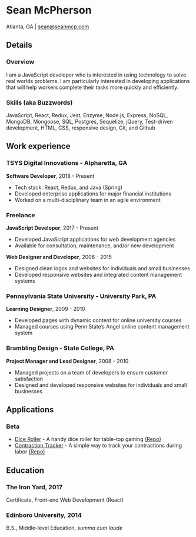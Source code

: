 # Sean McPherson
Atlanta, GA | sean@seanmcp.com

## Details

### Overview
I am a JavaScript developer who is interested in using technology to solve real worlds problems. I am particularly interested in developing applications that will help workers complete their tasks more quickly and efficiently.

### Skills (aka Buzzwords)
JavaScript, React, Redux, Jest, Enzyme, Node.js, Express, NoSQL, MongoDB, Mongoose, SQL, Postgres, Sequelize, jQuery, Test-driven development, HTML, CSS, responsive design, Git, and Github

## Work experience
### TSYS Digital Innovations - Alpharetta, GA
**Software Developer**, 2018 - Present
- Tech stack: React, Redux, and Java (Spring)
- Developed enterprise applications for major financial institutions
- Worked on a multi-disciplinary team in an agile environment

### Freelance
**JavaScript Developer**, 2017 - Present
- Developed JavaScript applications for web development agencies
- Available for consultation, maintenance, and/or new development

**Web Designer and Developer**, 2006 - 2015
- Designed clean logos and websites for individuals and small businesses
- Developed responsive websites and integrated content management systems

### Pennsylvania State University - University Park, PA
**Learning Designer**, 2009 - 2010
- Developed pages with dynamic content for online university courses 
- Managed courses using Penn State’s Angel online content management system

### Brambling Design - State College, PA
**Project Manager and Lead Designer**, 2008 - 2010
- Managed projects on a team of developers to ensure customer satisfaction
- Designed and developed responsive websites for individuals and small businesses


## Applications
### Beta
- [Dice Roller](http://dice.seanmcp.com) - A handy dice roller for table-top gaming [(Repo)](https://github.com/seanmcp/dice-roller)
- [Contraction Tracker](http://contractions.seanmcp.com) - A simple way to track your contractions during labor [(Repo)](https://github.com/seanmcp/contraction-tracker)
 
## Education
### The Iron Yard, 2017
Certificate, Front-end Web Development (React)
 
### Edinboro University, 2014
B.S., Middle-level Education, *summa cum laude*
